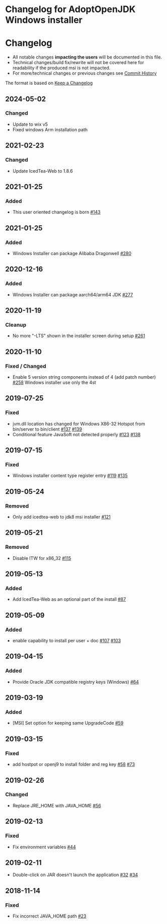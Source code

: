 # Changelog for AdoptOpenJDK Windows installer

# Changelog
* All notable changes **impacting the users** will be documented in this file.
* Technical changes/build fix/rewrite will not be covered here for readability if the produced msi is not impacted.
* For more/technical changes or previous changes see [Commit History](https://github.com/AdoptOpenJDK/openjdk-installer/commits/master) 


The format is based on [Keep a Changelog](https://keepachangelog.com/en/1.0.0/)

## 2024-05-02
### Changed
- Update to wix v5
- Fixed windows Arm installation path

## 2021-02-23
### Changed
- Update IcedTea-Web to 1.8.6

## 2021-01-25
### Added
- This user oriented changelog is born [#143](https://github.com/AdoptOpenJDK/openjdk-installer/issues/143)

## 2021-01-25
### Added
- Windows Installer can package Alibaba Dragonwell [#280](https://github.com/AdoptOpenJDK/openjdk-installer/issues/280)

## 2020-12-16
### Added
- Windows Installer can package aarch64/arm64 JDK [#277](https://github.com/AdoptOpenJDK/openjdk-installer/issues/277)

## 2020-11-19
### Cleanup
- No more "-LTS" shown in the installer screen during setup [#261](https://github.com/AdoptOpenJDK/openjdk-installer/issues/261)

## 2020-11-10
### Fixed / Changed
- Enable 5 version string components instead of 4 (add patch number) [#258](https://github.com/AdoptOpenJDK/openjdk-installer/issues/258)
  Windows installer use only the 4st

## 2019-07-25
### Fixed
- jvm.dll location has changed for Windows X86-32 Hotspot from bin/server to bin/client [#137](https://github.com/AdoptOpenJDK/openjdk-installer/issues/137) [#139](https://github.com/AdoptOpenJDK/openjdk-installer/issues/139)
- Conditional feature JavaSoft not detected properly [#123](https://github.com/AdoptOpenJDK/openjdk-installer/issues/123) [#138](https://github.com/AdoptOpenJDK/openjdk-installer/issues/138) 

## 2019-07-15
### Fixed
- Windows installer content type register entry [#119](https://github.com/AdoptOpenJDK/openjdk-installer/issues/119) [#135](https://github.com/AdoptOpenJDK/openjdk-installer/issues/135)

## 2019-05-24
### Removed
- Only add icedtea-web to jdk8 msi installer [#121](https://github.com/AdoptOpenJDK/openjdk-installer/issues/121)

## 2019-05-21
### Removed
- Disable ITW for x86_32 [#115](https://github.com/AdoptOpenJDK/openjdk-installer/issues/115)

## 2019-05-13
### Added
- Add IcedTea-Web as an optional part of the install [#87](https://github.com/AdoptOpenJDK/openjdk-installer/issues/87)

## 2019-05-09
### Added
- enable capability to install per user + doc [#107](https://github.com/AdoptOpenJDK/openjdk-installer/issues/107) [#103](https://github.com/AdoptOpenJDK/openjdk-installer/issues/103)

## 2019-04-15
### Added
- Provide Oracle JDK compatible registry keys (Windows) [#64](https://github.com/AdoptOpenJDK/openjdk-installer/issues/64)

## 2019-03-19
### Added
- [MSI] Set option for keeping same UpgradeCode [#59](https://github.com/AdoptOpenJDK/openjdk-installer/issues/59)

## 2019-03-15
### Fixed
- add hostpot or openj9 to install folder and reg key [#58](https://github.com/AdoptOpenJDK/openjdk-installer/issues/58) [#73](https://github.com/AdoptOpenJDK/openjdk-installer/issues/73)

## 2019-02-26
### Changed
- Replace JRE_HOME with JAVA_HOME [#56](https://github.com/AdoptOpenJDK/openjdk-installer/issues/56)

## 2019-02-13
### Fixed
- Fix environment variables [#44](https://github.com/AdoptOpenJDK/openjdk-installer/issues/44)

## 2019-02-11
- Double-click on JAR doesn't launch the application [#32](https://github.com/AdoptOpenJDK/openjdk-installer/issues/32) [#34](https://github.com/AdoptOpenJDK/openjdk-installer/issues/34)

## 2018-11-14
### Fixed
- Fix incorrect JAVA_HOME path [#23](https://github.com/AdoptOpenJDK/openjdk-installer/issues/23)
